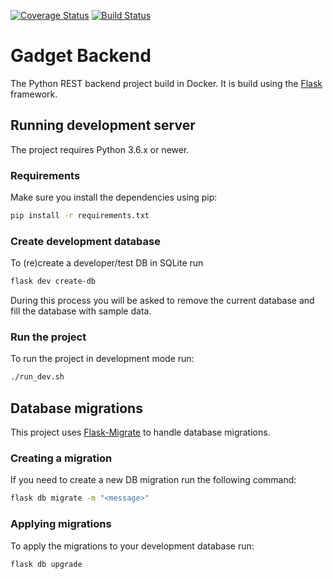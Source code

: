 [![Coverage Status](https://coveralls.io/repos/github/wvankuipers/gadget-backend/badge.svg)](https://coveralls.io/github/wvankuipers/gadget-backend)
[![Build Status](https://travis-ci.org/wvankuipers/gadget-backend.svg?branch=master)](https://travis-ci.org/wvankuipers/gadget-backend)

# Gadget Backend

The Python REST backend project build in Docker.
It is build using the [Flask](https://palletsprojects.com/p/flask/) framework.


## Running development server

The project requires Python 3.6.x or newer.

### Requirements

Make sure you install the dependencies using pip:

```bash
pip install -r requirements.txt
```

### Create development database

To (re)create a developer/test DB in SQLite run

```bash
flask dev create-db
```

During this process you will be asked to remove the current database and fill the database with sample data.

### Run the project

To run the project in development mode run:

```bash
./run_dev.sh
```

## Database migrations

This project uses [Flask-Migrate](https://flask-migrate.readthedocs.io/en/latest/) to handle database migrations.


### Creating a migration

If you need to create a new DB migration run the following command:

```bash
flask db migrate -m "<message>"
```

### Applying migrations

To apply the migrations to your development database run:

```bash
flask db upgrade
```
